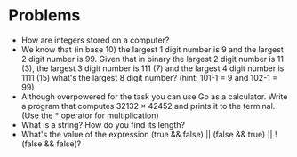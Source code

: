 # Problems

* How are integers stored on a computer?
* We know that (in base 10) the largest 1 digit number is 9 and the largest 2 digit number is 99. Given that in binary the largest 2 digit number is 11 (3), the largest 3 digit number is 111 (7) and the largest 4 digit number is 1111 (15) what's the largest 8 digit number? (hint: 101-1 = 9 and 102-1 = 99)
* Although overpowered for the task you can use Go as a calculator. Write a program that computes 32132 × 42452 and prints it to the terminal. (Use the * operator for multiplication)
* What is a string? How do you find its length?
* What's the value of the expression (true && false) || (false && true) || !(false && false)?